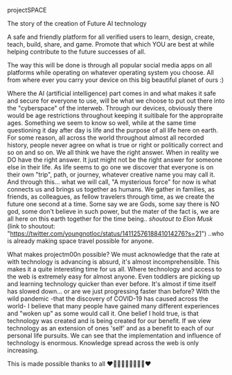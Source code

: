 projectSPACE

The story of the creation of Future AI technology

A safe and friendly platform for all verified users to learn, design, create, teach, build, share, and game. Promote that which YOU are best at while helping contribute to the future successes of all.

The way this will be done is through all popular social media apps on all platforms while operating on whatever operating system you choose. All from where ever you carry your device on this big beautiful planet of ours :) 

Where the AI (artificial intelligence) part comes in and what makes it safe and secure for everyone to use, will be what we choose to put out there into the "cyberspace" of the interweb. Through our devices, obviously there would be age restrictions throughout keeping it suitibale for the appropraite ages. Something we seem to know so well, while at the same time questioning it day after day is life and the purpose of all life here on earth. For some reason, all across the world throughout almost all recorded history, people never agree on what is true or right or politically correct and so on and so on. We all think we have the right answer. When in reality we DO have the right answer. It just might not be the right answer for someone else in their life. As life seems to go one we discover that everyone is on their own "trip", path, or journey, whatever creative name you may call it. And through this... what we will call, "A mysterious force" for now is what connects us and brings us together as humans. We gather in families, as friends, as colleagues, as fellow travelers through time, as we create the future one second at a time. Some say we are Gods, some say there is NO god, some don't believe in such power, but the mater of the fact is, we are all here on this earth together for the time being.. *shoutout to Elon Musk* (link to shoutout: "https://twitter.com/youngnotloc/status/1411257618841014276?s=21") ..who is already making space travel possible for anyone.

What makes projectm00n possible?
We must acknowledge that the rate at with technology is advancing is absurd, it's almost incomprehensible. This makes it a quite interesting time for us all. Where technology and access to the web is extremely easy for almost anyone. Even toddlers are picking up and learning technology quicker than ever before. It's almost if time itself has slowed down... or are we just progressing faster than before? With the wild pandemic -that the discovery of COVID-19 has caused across the world- I believe that many people have gained many different experiences and "woken up" as some would call it. One belief I hold true, is that technology was created and is being created for our benefit. If we view technology as an extension of ones 'self' and as a benefit to each of our personal life pursuits. We can see that the implementation and influence of technology is enormous. Knowledge spread across the web is only increasing.

This is made possible thanks to all ❤️🧡💛💚💙💜🖤🤍🤎❤️
